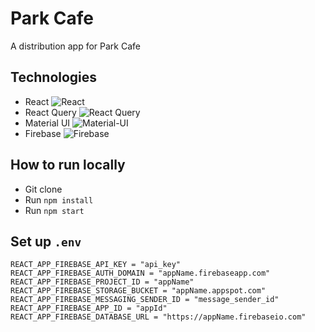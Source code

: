 # Park Cafe

A distribution app for Park Cafe


## Technologies
- React <img alt="React" src="https://img.shields.io/badge/-React-45b8d8?style=flat-square&logo=react&logoColor=white" />
- React Query <img alt="React Query" src="https://img.shields.io/badge/-React%20Query-FF4154?style=flat-square&logo=reactquery&logoColor=white" />
- Material UI <img alt="Material-UI" src="https://img.shields.io/badge/-Material%20UI-0081CB?style=flat-square&logo=materialui&logoColor=white" />
- Firebase <img alt="Firebase" src="https://img.shields.io/badge/-Firebase-FFCA28?style=flat-square&logo=firebase&logoColor=black" />

## How to run locally
- Git clone
- Run `npm install`
- Run `npm start`

## Set up `.env`
```
REACT_APP_FIREBASE_API_KEY = "api_key"
REACT_APP_FIREBASE_AUTH_DOMAIN = "appName.firebaseapp.com"
REACT_APP_FIREBASE_PROJECT_ID = "appName"
REACT_APP_FIREBASE_STORAGE_BUCKET = "appName.appspot.com"
REACT_APP_FIREBASE_MESSAGING_SENDER_ID = "message_sender_id"
REACT_APP_FIREBASE_APP_ID = "appId"
REACT_APP_FIREBASE_DATABASE_URL = "https://appName.firebaseio.com"
```
